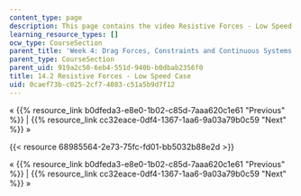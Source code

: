 ```yaml
---
content_type: page
description: This page contains the video Resistive Forces - Low Speed Case.
learning_resource_types: []
ocw_type: CourseSection
parent_title: 'Week 4: Drag Forces, Constraints and Continuous Systems'
parent_type: CourseSection
parent_uid: 919a2c50-6eb4-551d-940b-b0dbab2356f0
title: 14.2 Resistive Forces - Low Speed Case
uid: 0caef73b-c025-2cf7-4083-c51a5b9d7f12
---
```


« {{% resource_link b0dfeda3-e8e0-1b02-c85d-7aaa620c1e61 "Previous" %}} | {{% resource_link cc32eace-0df4-1367-1aa6-9a03a79b0c59 "Next" %}} »

{{< resource 68985564-2e73-75fc-fd01-bb5032b88e2d >}}

« {{% resource_link b0dfeda3-e8e0-1b02-c85d-7aaa620c1e61 "Previous" %}} | {{% resource_link cc32eace-0df4-1367-1aa6-9a03a79b0c59 "Next" %}} »
